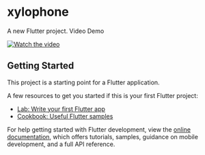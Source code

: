 # xylophone

A new Flutter project. Video Demo

[![Watch the video](https://img.youtube.com/vi/25-g3qjxLOQ/0.jpg)](https://www.youtube.com/watch?v=25-g3qjxLOQ)


## Getting Started

This project is a starting point for a Flutter application.

A few resources to get you started if this is your first Flutter project:

- [Lab: Write your first Flutter app](https://docs.flutter.dev/get-started/codelab)
- [Cookbook: Useful Flutter samples](https://docs.flutter.dev/cookbook)

For help getting started with Flutter development, view the
[online documentation](https://docs.flutter.dev/), which offers tutorials,
samples, guidance on mobile development, and a full API reference.
